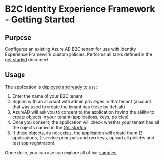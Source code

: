 # B2C Identity Experience Framework - Getting Started

## Purpose
Configures an existing Azure AD B2C tenant for use with Identity Experience Framework custom policies. Performs all
tasks defined in the [get started](https://docs.microsoft.com/en-us/azure/active-directory-b2c/custom-policy-get-started?tabs=applications)
document.

## Usage
The application is [deployed and ready to use](https://aka.ms/iefsetup):
1. Enter the name of your B2C tenant
2. Sign-in with an account with admin privileges in that tenant (account that was used to create the tenant has these by defualt)
3. AzureAD will ask you to consent to the application having the ability to create objects in your tenant (applications, keys, policies)
4. Once you consent, the application will check whether your tenant has all the objects named in the [*Get started*](https://docs.microsoft.com/en-us/azure/active-directory-b2c/custom-policy-get-started?tabs=applications)
5. If these objects, do not exists, the application will create them (2 applications, 2 service principals and two keys, upload all policies and test app registration)

Once done, you can use can explore all of our [samples](https://github.com/azure-ad-b2c/samples).


